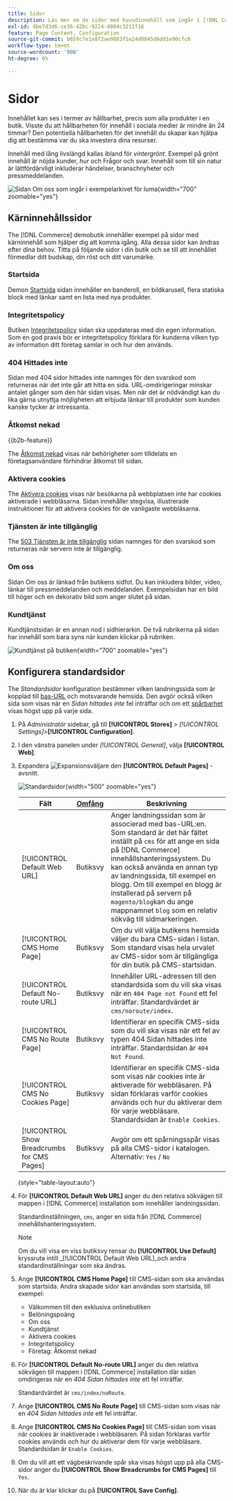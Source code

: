 ```yaml
---
title: Sidor
description: Läs mer om de sidor med huvudinnehåll som ingår i [!DNL Commerce] demobutik och ändring av konfigurationen för standardsidor.
exl-id: 4be7d3d6-ce36-42bc-9224-4804c3211f16
feature: Page Content, Configuration
source-git-commit: b659c7e1e8f2ae9883f1e24d8045d6dd1e90cfc0
workflow-type: tm+mt
source-wordcount: '908'
ht-degree: 0%

---
```


# Sidor

Innehållet kan ses i termer av hållbarhet, precis som alla produkter i en butik. Visste du att hållbarheten för innehåll i sociala medier är mindre än 24 timmar? Den potentiella hållbarheten för det innehåll du skapar kan hjälpa dig att bestämma var du ska investera dina resurser.

Innehåll med lång livslängd kallas ibland för _vintergrönt_. Exempel på grönt innehåll är nöjda kunder, _hur_ och Frågor och svar. Innehåll som till sin natur är lättfördärvligt inkluderar händelser, branschnyheter och pressmeddelanden.

![Sidan Om oss som ingår i exempelarkivet för luma ](./assets/storefront-about-us.png){width="700" zoomable="yes"}

## Kärninnehållssidor

The [!DNL Commerce] demobutik innehåller exempel på sidor med kärninnehåll som hjälper dig att komma igång. Alla dessa sidor kan ändras efter dina behov. Titta på följande sidor i din butik och se till att innehållet förmedlar ditt budskap, din röst och ditt varumärke.

### Startsida

Demon [Startsida](../getting-started/storefront.md#home-page) sidan innehåller en banderoll, en bildkarusell, flera statiska block med länkar samt en lista med nya produkter.

### Integritetspolicy

Butiken [Integritetspolicy](../getting-started/privacy-policy.md) sidan ska uppdateras med din egen information. Som en god praxis bör er integritetspolicy förklara för kunderna vilken typ av information ditt företag samlar in och hur den används.

### 404 Hittades inte

Sidan med 404 sidor hittades inte namnges för den svarskod som returneras när det inte går att hitta en sida. URL-omdirigeringar minskar antalet gånger som den här sidan visas. Men när det är nödvändigt kan du lika gärna utnyttja möjligheten att erbjuda länkar till produkter som kunden kanske tycker är intressanta.

### Åtkomst nekad

{{b2b-feature}}

The [Åtkomst nekad](../b2b/account-company-roles-permissions.md) visas när behörigheter som tilldelats en företagsanvändare förhindrar åtkomst till sidan.

### Aktivera cookies

The [Aktivera cookies](../getting-started/compliance-cookie-law.md) visas när besökarna på webbplatsen inte har cookies aktiverade i webbläsarna. Sidan innehåller stegvisa, illustrerade instruktioner för att aktivera cookies för de vanligaste webbläsarna.

### Tjänsten är inte tillgänglig

The [503 Tjänsten är inte tillgänglig](../configuration-reference/general/general.md) sidan namnges för den svarskod som returneras när servern inte är tillgänglig.

### Om oss

Sidan Om oss är länkad från butikens sidfot. Du kan inkludera bilder, video, länkar till pressmeddelanden och meddelanden. Exempelsidan har en bild till höger och en dekorativ bild som anger slutet på sidan.

### Kundtjänst

Kundtjänstsidan är en annan nod i sidhierarkin. De två rubrikerna på sidan har innehåll som bara syns när kunden klickar på rubriken.

![Kundtjänst på butiken](./assets/storefront-customer-service.png){width="700" zoomable="yes"}

## Konfigurera standardsidor

The _Standardsidor_ konfiguration bestämmer vilken landningssida som är kopplad till [bas-URL](../stores-purchase/store-urls.md) och motsvarande hemsida. Den avgör också vilken sida som visas när en _Sidan hittades inte_ fel inträffar och om ett [spårbarhet](../catalog/navigation-breadcrumb-trail.md) visas högst upp på varje sida.

1. På _Administratör_ sidebar, gå till  **[!UICONTROL Stores]** > _[!UICONTROL Settings]_>**[!UICONTROL Configuration]**.

1. I den vänstra panelen under _[!UICONTROL General]_, välja **[!UICONTROL Web]**.

1. Expandera ![Expansionsväljare](../assets/icon-display-expand.png) den **[!UICONTROL Default Pages]** -avsnitt.

   ![Standardsidor](./assets/web-default-pages.png){width="500" zoomable="yes"}

   | Fält | [Omfång](../getting-started/websites-stores-views.md#scope-settings) | Beskrivning |
   |--- |--- |--- |
   | [!UICONTROL Default Web URL] | Butiksvy | Anger landningssidan som är associerad med bas-URL:en. Som standard är det här fältet inställt på `cms` för att ange en sida på [!DNL Commerce] innehållshanteringssystem. Du kan också använda en annan typ av landningssida, till exempel en blogg. Om till exempel en blogg är installerad på servern på `magento/blog`kan du ange mappnamnet `blog` som en relativ sökväg till sidmarkeringen. |
   | [!UICONTROL CMS Home Page] | Butiksvy | Om du vill välja butikens hemsida väljer du bara CMS-sidan i listan. Som standard visas hela urvalet av CMS-sidor som är tillgängliga för din butik på CMS-startsidan. |
   | [!UICONTROL Default No-route URL] | Butiksvy | Innehåller URL-adressen till den standardsida som du vill ska visas när en `404 Page not Found` ett fel inträffar. Standardvärdet är `cms/noroute/index`. |
   | [!UICONTROL CMS No Route Page] | Butiksvy | Identifierar en specifik CMS-sida som du vill ska visas när ett fel av typen 404 Sidan hittades inte inträffar. Standardsidan är `404 Not Found`. |
   | [!UICONTROL CMS No Cookies Page] | Butiksvy | Identifierar en specifik CMS-sida som visas när cookies inte är aktiverade för webbläsaren. På sidan förklaras varför cookies används och hur du aktiverar dem för varje webbläsare. Standardsidan är `Enable Cookies`. |
   | [!UICONTROL Show Breadcrumbs for CMS Pages] | Butiksvy | Avgör om ett spårningsspår visas på alla CMS-sidor i katalogen. Alternativ: `Yes` / `No` |

   {style="table-layout:auto"}

1. För **[!UICONTROL Default Web URL]** anger du den relativa sökvägen till mappen i [!DNL Commerce] installation som innehåller landningssidan.

   Standardinställningen, `cms`, anger en sida från [!DNL Commerce] innehållshanteringssystem.

   >[!NOTE]
   >
   >Om du vill visa en viss butiksvy rensar du **[!UICONTROL Use Default]** kryssruta intill _[!UICONTROL Default Web URL]_och andra standardinställningar som ska ändras.

1. Ange **[!UICONTROL CMS Home Page]** till CMS-sidan som ska användas som startsida. Andra skapade sidor kan användas som startsida, till exempel:

   - Välkommen till den exklusiva onlinebutiken
   - Belöningspoäng
   - Om oss
   - Kundtjänst
   - Aktivera cookies
   - Integritetspolicy
   - Företag: Åtkomst nekad

1. För **[!UICONTROL Default No-route URL]** anger du den relativa sökvägen till mappen i [!DNL Commerce] installation där sidan omdirigeras när en _404 Sidan hittades inte_ ett fel inträffar.

   Standardvärdet är `cms/index/noRoute`.

1. Ange **[!UICONTROL CMS No Route Page]** till CMS-sidan som visas när en _404 Sidan hittades inte_ ett fel inträffar.

1. Ange **[!UICONTROL CMS No Cookies Page]** till CMS-sidan som visas när cookies är inaktiverade i webbläsaren. På sidan förklaras varför cookies används och hur du aktiverar dem för varje webbläsare. Standardsidan är `Enable Cookies`.

1. Om du vill att ett vägbeskrivande spår ska visas högst upp på alla CMS-sidor anger du **[!UICONTROL Show Breadcrumbs for CMS Pages]** till `Yes`.

1. När du är klar klickar du på **[!UICONTROL Save Config]**.

